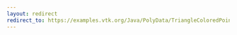 ```yaml
---
layout: redirect
redirect_to: https://examples.vtk.org/Java/PolyData/TriangleColoredPoints/
---
```

